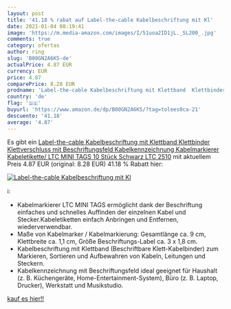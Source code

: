 ```yaml
---
layout: post
title: '41.18 % rabat auf Label-the-cable Kabelbeschriftung mit Kl'
date: 2021-01-04 08:19:41
image: 'https://m.media-amazon.com/images/I/51uoa2ID1jL._SL200_.jpg'
comments: true
category: ofertas
author: ring
slug: 'B00GN2A6KS-de'
actualPrice: 4.87 EUR
currency: EUR
price: 4.87
comparePrice: 8.28 EUR
prodname: 'Label-the-cable Kabelbeschriftung mit Klettband  Klettbinder  Klettverschluss  mit Beschriftungsfeld  Kabelkennzeichnung  Kabelmarkierer  Kabeletikette/ LTC MINI TAGS  10 Stück  Schwarz  LTC 2510'
country: 'de'
flag: '🇩🇪'
buyurl: 'https://www.amazon.de/dp/B00GN2A6KS/?tag=tolees0ca-21'
descuento: '41.18'
average: '4.87'
---
```


Es gibt ein [Label-the-cable Kabelbeschriftung mit Klettband  Klettbinder  Klettverschluss  mit Beschriftungsfeld  Kabelkennzeichnung  Kabelmarkierer  Kabeletikette/ LTC MINI TAGS  10 Stück  Schwarz  LTC 2510](https://www.amazon.de/dp/B00GN2A6KS/?tag=tolees0ca-21) mit aktuellem Preis 4.87 EUR (original: 8.28 EUR) 41.18 % Rabatt hier:

[![Label-the-cable Kabelbeschriftung mit Kl](https://m.media-amazon.com/images/I/51uoa2ID1jL._SL200_.jpg)](https://www.amazon.de/dp/B00GN2A6KS/?tag=tolees0ca-21)

ℹ️:

- Kabelmarkierer LTC MINI TAGS ermöglicht dank der Beschriftung einfaches und schnelles Auffinden der einzelnen Kabel und Stecker.Kabeletiketten einfach Anbringen und Entfernen, wiederverwendbar.
- Maße von Kabelmarker / Kabelmarkierung: Gesamtlänge ca. 9 cm, Klettbreite ca. 1,1 cm, Größe Beschriftungs-Label ca. 3 x 1,8 cm.
- Kabelbeschriftung mit Klettband (Beschriftbare Klett-Kabelbinder) zum Markieren, Sortieren und Aufbewahren von Kabeln, Leitungen und Steckern.
- Kabelkennzeichnung mit Beschriftungsfeld ideal geeignet für Haushalt (z. B. Küchengeräte, Home-Entertainment-System), Büro (z. B. Laptop, Drucker), Werkstatt und Musikstudio.

[kauf es hier!!](https://www.amazon.de/dp/B00GN2A6KS/?tag=tolees0ca-21)
